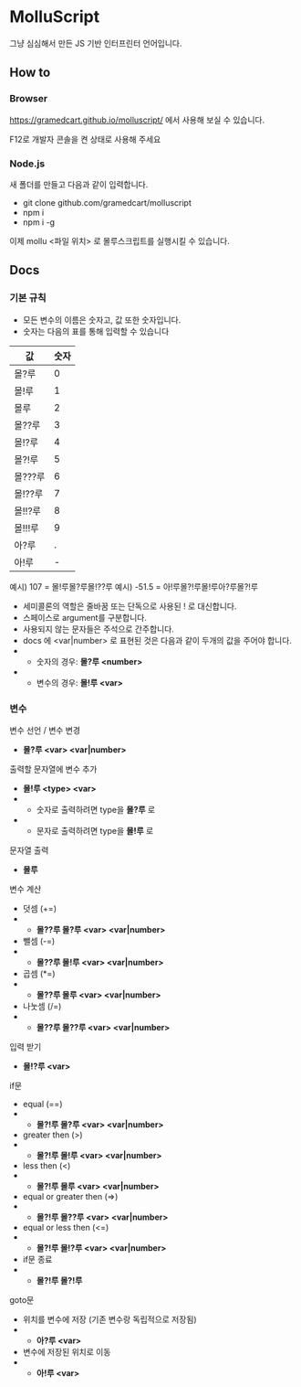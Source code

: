 # MolluScript
그냥 심심해서 만든 JS 기반 인터프린터 언어입니다.

## How to

### Browser

https://gramedcart.github.io/molluscript/ 에서 사용해 보실 수 있습니다.

F12로 개발자 콘솔을 켠 상태로 사용해 주세요

### Node.js

새 폴더를 만들고 다음과 같이 입력합니다.
 - git clone github.com/gramedcart/molluscript
 - npm i
 - npm i -g 

이제 mollu \<파일 위치\> 로 몰루스크립트를 실행시킬 수 있습니다.

## Docs

### 기본 규칙

- 모든 변수의 이름은 숫자고, 값 또한 숫자입니다.
- 숫자는 다음의 표를 통해 입력할 수 있습니다

| 값 | 숫자 |
|-------|---|
| 몰?루 | 0 |
| 몰!루 | 1 |
| 몰루 | 2 |
| 몰??루 | 3 |
| 몰!?루 | 4 |
| 몰?!루 | 5 |
| 몰???루 | 6 |
| 몰!??루 | 7 |
| 몰!!?루 | 8 |
| 몰!!!루 | 9 |
| 아?루 | . |
| 아!루 | - |

예시) 107 = 몰!루몰?루몰!??루
예시) -51.5 = 아!루몰?!루몰!루아?루몰?!루

 - 세미콜론의 역할은 줄바꿈 또는 단독으로 사용된 ! 로 대신합니다.
 - 스페이스로 argument를 구분합니다.
 - 사용되지 않는 문자들은 주석으로 간주합니다.
 - docs 에 \<var\|number\> 로 표현된 것은 다음과 같이 두개의 값을 주어야 합니다.
 - - 숫자의 경우: **몰?루 \<number\>**
 - - 변수의 경우: **몰!루 \<var\>**

### 변수
변수 선언 / 변수 변경 
 - **몰?루 \<var\> \<var|number\>**

출력할 문자열에 변수 추가
 - **몰!루 \<type\> \<var\>**
 - - 숫자로 출력하려면 type을 **몰?루** 로
 - - 문자로 출력하려면 type을 **몰!루** 로 

문자열 출력
 - **몰루**

변수 계산
-  덧셈 (+=) 
- - **몰??루 몰?루 \<var\> \<var\|number\>**
-  뺄셈 (-=) 
- - **몰??루 몰!루 \<var\> \<var\|number\>**
-  곱셈 (*=) 
- - **몰??루 몰루 \<var\> \<var\|number\>**
-  나눗셈 (/=) 
- - **몰??루 몰??루 \<var\> \<var\|number\>**

입력 받기
- **몰!?루 \<var\>**

if문
- equal (==)
 - - **몰?!루 몰?루 \<var\> <var|number>**
 - greater then (>)
 - - **몰?!루 몰!루 \<var\> <var|number>**
 - less then (<)
 - - **몰?!루 몰루 \<var\> <var|number>**
 - equal or greater then (=>)
 - - **몰?!루 몰??루 \<var\> <var|number>**
 - equal or less then (<=)
 - - **몰?!루 몰!?루 \<var\> <var|number>**
 - if문 종료
 - - **몰?!루 몰?!루**

goto문
 - 위치를 변수에 저장 (기존 변수랑 독립적으로 저장됨)
 - - **아?루 \<var\>**
 - 변수에 저장된 위치로 이동
 - - **아!루 \<var\>**
